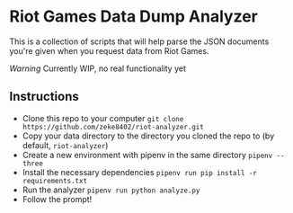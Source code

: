 # Riot Games Data Dump Analyzer
This is a collection of scripts that will help parse the JSON documents you're given when you request data from Riot Games.

*Warning* Currently WIP, no real functionality yet

## Instructions

* Clone this repo to your computer `git clone https://github.com/zeke8402/riot-analyzer.git`
* Copy your data directory to the directory you cloned the repo to (by default, `riot-analyzer`)
* Create a new environment with pipenv in the same directory `pipenv --three`
* Install the necessary dependencies `pipenv run pip install -r requirements.txt`
* Run the analyzer `pipenv run python analyze.py`
* Follow the prompt!
